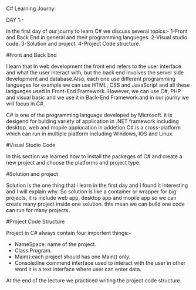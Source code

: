 C# Learning Journy:

DAY 1:-

In the first day of our journy to learn C# we discuss several topics:-
1-Front and Back End in general and their programming langueges.
2-Visual studio code.
3-Solution and project.
4-Project Code structure.

#Front and Back End

I learn that In web development the front end refers to the user interface and what the user interact with,
but the back end involves the server side development and database.Also, each one use different programming langueges
for example we can use HTML, CSS and JavaScript and all these langueges used in Front-End Framework. 
However, we can use C#, PHP and visual basic and we use it in Back-End Framework.and in our journy we will focus in C#.

C# is one of the programming language developed by Microsoft. it is desigend for bulding variety of 
application in .NET framework including desktop, web and mopile applocation in addetion 
C# is a cross-platform which can run in multiple platform including Windows, IOS and Linux.

#Visual Studio Code

In this section we learned how to install the packeges of C# and create a new project and choose the 
platforms and project type.

#Solution and project

Solution is the one thing that i learn in the first day and I found it interesting and I will explain why.
So solution is like a container or wrapper for big projects, it is include web app, desktop app and mopile app 
so we can create many project inside one solution. thts mean we can build one code can run for many projects.

#Project  Code Structure

Project in C# always contain four importent things:-
* NameSpace: name of the project.
* Class Program.
* Main():each project should has one Main() only.
* Console:line commend interface used to interact with the user in other word it is a text
interface where user can enter data.

At the end of the lecture we practiced writing the project code structure.